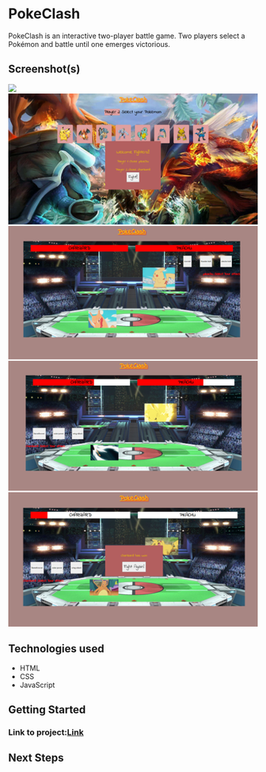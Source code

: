 <h1>PokeClash</h1>
<p>PokeClash is an interactive two-player battle game. Two players select a Pokémon and battle until one emerges victorious.</p>

<h2>Screenshot(s)</h2>
<img src ="asset/game-screenshot-1.PNG">
<img src ="asset/game-screenshot-2.PNG">
<img src ="asset/game-screenshot-3.PNG">
<img src ="asset/game-screenshot-4.PNG">
<img src ="asset/game-screenshot-5.PNG">
<h2>Technologies used</h2>
<ul>
    <li>HTML</li>
    <li>CSS</li>
    <li>JavaScript</li>
  </ul>

<h2>Getting Started</h2>
<h3>Link to project:<a href="https://jefreyzavala1.github.io/unit-1-project/">Link</a></h3>

<h2>Next Steps</h2>
<ul>
